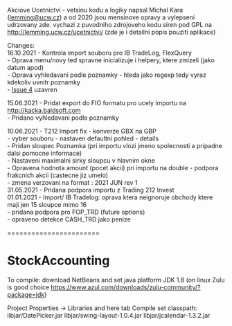 Akciove Ucetnictvi - vetsinu kodu a logiky napsal Michal Kara (lemming@ucw.cz) a od 2020 jsou mensinove opravy a vylepseni udrzovany zde.
   vychazi z puvodniho zdrojoveho kodu siren pod GPL na http://lemming.ucw.cz/ucetnictvi/ (zde je i detailni popis pouziti aplikace)
   
Changes:   
16.10.2021  - Kontrola import souboru pro IB TradeLog, FlexQuery<br>
            - Oprava menu/novy ted spravne inicializuje i helpery, ktere zmizeli (jako datum apod)<br>
            - Oprava vyhledavani podle poznamky - hleda jako regexp tedy vyraz kdekoliv uvnitr poznamky<br>
            - <a href="https://github.com/kaaduu/StockAccounting/issues/4">Issue 4</a> uzavren

15.06.2021 - Pridat export do FIO formatu pro ucely importu na http://kacka.baldsoft.com<br>
           - Pridano vyhledavani podle poznamky<br>

10.06.2021 - T212 Import fix - konverze GBX na GBP<br>
                   - vyber souboru - nastaven defaultni pohled - details <br>
                   - Pridan sloupec Poznamka (pri importu vlozi jmeno spolecnosti a pripadne dalsi pomocne informace)<br>
                   - Nastaveni maximalni sirky sloupcu v hlavnim okne<br>
                   - Opravena hodnota amount (pocet akcii) pri importu  na double - podpora frakcnich akcii (castecne jiz umelo)<br>
                   - zmena verzovani na format : 2021 JUN rev 1<br>
31.05.2021 - Pridana podpora importu z Trading 212 Invest<br>
01.01.2021 - Import/ IB Tradelog: oprava ktera neignoruje obchody  ktere maji jen 15 sloupce mimo 16<br>
                   - pridana podpora pro FOP_TRD (future options)<br>
                   - opraveno detekce CASH_TRD jako penize<br>


=======================
# StockAccounting

To compile: download NetBeans and set java platform JDK 1.8 (on linux Zulu is good choice https://www.azul.com/downloads/zulu-community/?package=jdk)

Project Properties -> Libraries and here tab Compile set classpath:
libjar/DatePicker.jar
libjar/swing-layout-1.0.4.jar
libjar/jcalendar-1.3.2.jar
